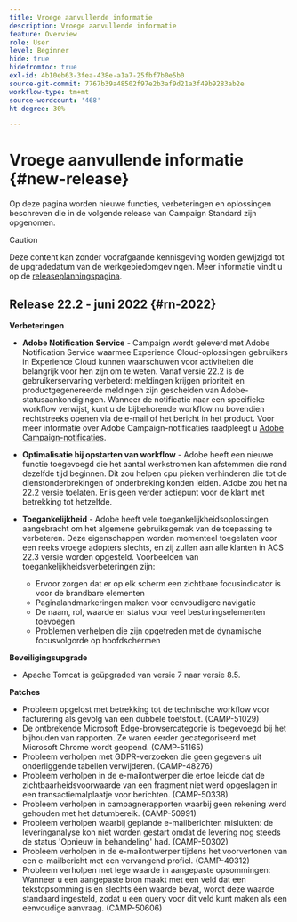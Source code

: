 ```yaml
---
title: Vroege aanvullende informatie
description: Vroege aanvullende informatie
feature: Overview
role: User
level: Beginner
hide: true
hidefromtoc: true
exl-id: 4b10eb63-3fea-438e-a1a7-25fbf7b0e5b0
source-git-commit: 7767b39a48502f97e2b3af9d21a3f49b9283ab2e
workflow-type: tm+mt
source-wordcount: '468'
ht-degree: 30%

---
```


# Vroege aanvullende informatie {#new-release}

Op deze pagina worden nieuwe functies, verbeteringen en oplossingen beschreven die in de volgende release van Campaign Standard zijn opgenomen.

>[!CAUTION]
>
> Deze content kan zonder voorafgaande kennisgeving worden gewijzigd tot de upgradedatum van de werkgebiedomgevingen. Meer informatie vindt u op de [releaseplanningspagina](../../rn/using/release-planning.md).

## Release 22.2 - juni 2022 {#rn-2022}

**Verbeteringen**

* **Adobe Notification Service** - Campaign wordt geleverd met Adobe Notification Service waarmee Experience Cloud-oplossingen gebruikers in Experience Cloud kunnen waarschuwen voor activiteiten die belangrijk voor hen zijn om te weten. Vanaf versie 22.2 is de gebruikerservaring verbeterd: meldingen krijgen prioriteit en productgegenereerde meldingen zijn gescheiden van Adobe-statusaankondigingen. Wanneer de notificatie naar een specifieke workflow verwijst, kunt u de bijbehorende workflow nu bovendien rechtstreeks openen via de e-mail of het bericht in het product.  Voor meer informatie over Adobe Campaign-notificaties raadpleegt u [Adobe Campaign-notificaties](../../administration/using/sending-internal-notifications.md).

* **Optimalisatie bij opstarten van workflow** - Adobe heeft een nieuwe functie toegevoegd die het aantal werkstromen kan afstemmen die rond dezelfde tijd beginnen. Dit zou helpen cpu pieken verhinderen die tot de dienstonderbrekingen of onderbreking konden leiden. Adobe zou het na 22.2 versie toelaten. Er is geen verder actiepunt voor de klant met betrekking tot hetzelfde.

* **Toegankelijkheid** - Adobe heeft vele toegankelijkheidsoplossingen aangebracht om het algemene gebruiksgemak van de toepassing te verbeteren. Deze eigenschappen worden momenteel toegelaten voor een reeks vroege adopters slechts, en zij zullen aan alle klanten in ACS 22.3 versie worden opgesteld. Voorbeelden van toegankelijkheidsverbeteringen zijn:

   * Ervoor zorgen dat er op elk scherm een zichtbare focusindicator is voor de brandbare elementen
   * Paginalandmarkeringen maken voor eenvoudigere navigatie
   * De naam, rol, waarde en status voor veel besturingselementen toevoegen
   * Problemen verhelpen die zijn opgetreden met de dynamische focusvolgorde op hoofdschermen

**Beveiligingsupgrade**

* Apache Tomcat is geüpgraded van versie 7 naar versie 8.5.


**Patches**

* Probleem opgelost met betrekking tot de technische workflow voor facturering als gevolg van een dubbele toetsfout. (CAMP-51029)
* De ontbrekende Microsoft Edge-browsercategorie is toegevoegd bij het bijhouden van rapporten. Ze waren eerder gecategoriseerd met Microsoft Chrome wordt geopend. (CAMP-51165)
* Probleem verholpen met GDPR-verzoeken die geen gegevens uit onderliggende tabellen verwijderen. (CAMP-48276)
* Probleem verholpen in de e-mailontwerper die ertoe leidde dat de zichtbaarheidsvoorwaarde van een fragment niet werd opgeslagen in een transactiemalplaatje voor berichten. (CAMP-50338)
* Probleem verholpen in campagnerapporten waarbij geen rekening werd gehouden met het datumbereik. (CAMP-50991)
* Probleem verholpen waarbij geplande e-mailberichten mislukten: de leveringanalyse kon niet worden gestart omdat de levering nog steeds de status &#39;Opnieuw in behandeling&#39; had. (CAMP-50302)
* Probleem verholpen in de e-mailontwerper tijdens het voorvertonen van een e-mailbericht met een vervangend profiel. (CAMP-49312)
* Probleem verholpen met lege waarde in aangepaste opsommingen: Wanneer u een aangepaste bron maakt met een veld dat een tekstopsomming is en slechts één waarde bevat, wordt deze waarde standaard ingesteld, zodat u een query voor dit veld kunt maken als een eenvoudige aanvraag. (CAMP-50606)
